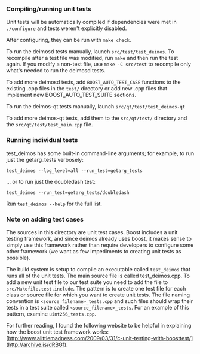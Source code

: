 ### Compiling/running unit tests

Unit tests will be automatically compiled if dependencies were met in `./configure`
and tests weren't explicitly disabled.

After configuring, they can be run with `make check`.

To run the deimosd tests manually, launch `src/test/test_deimos`. To recompile
after a test file was modified, run `make` and then run the test again. If you
modify a non-test file, use `make -C src/test` to recompile only what's needed
to run the deimosd tests.

To add more deimosd tests, add `BOOST_AUTO_TEST_CASE` functions to the existing
.cpp files in the `test/` directory or add new .cpp files that
implement new BOOST_AUTO_TEST_SUITE sections.

To run the deimos-qt tests manually, launch `src/qt/test/test_deimos-qt`

To add more deimos-qt tests, add them to the `src/qt/test/` directory and
the `src/qt/test/test_main.cpp` file.

### Running individual tests

test_deimos has some built-in command-line arguments; for
example, to run just the getarg_tests verbosely:

    test_deimos --log_level=all --run_test=getarg_tests

... or to run just the doubledash test:

    test_deimos --run_test=getarg_tests/doubledash

Run `test_deimos --help` for the full list.

### Note on adding test cases

The sources in this directory are unit test cases.  Boost includes a
unit testing framework, and since deimos already uses boost, it makes
sense to simply use this framework rather than require developers to
configure some other framework (we want as few impediments to creating
unit tests as possible).

The build system is setup to compile an executable called `test_deimos`
that runs all of the unit tests.  The main source file is called
test_deimos.cpp. To add a new unit test file to our test suite you need
to add the file to `src/Makefile.test.include`. The pattern is to create
one test file for each class or source file for which you want to create
unit tests.  The file naming convention is `<source_filename>_tests.cpp`
and such files should wrap their tests in a test suite
called `<source_filename>_tests`. For an example of this pattern,
examine `uint256_tests.cpp`.

For further reading, I found the following website to be helpful in
explaining how the boost unit test framework works:
[http://www.alittlemadness.com/2009/03/31/c-unit-testing-with-boosttest/](http://archive.is/dRBGf).
